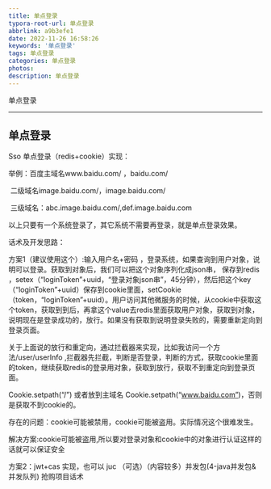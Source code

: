 ```yaml
---
title: 单点登录
typora-root-url: 单点登录
abbrlink: a9b3efe1
date: 2022-11-26 16:58:26
keywords: '单点登录'
tags: 单点登录
categories: 单点登录
photos:
description: 单点登录
---
```


单点登录

<!--more-->

------



## 单点登录

Sso 单点登录（redis+cookie）实现：

举例：百度主域名www.baidu.com/ ，baidu.com/  

​       二级域名image.baidu.com/，image.baidu.com/

​       三级域名：abc.image.baidu.com/,def.image.baidu.com

以上只要有一个系统登录了，其它系统不需要再登录，就是单点登录效果。

话术及开发思路：

  方案1（建议使用这个）:输入用户名+密码 ，登录系统，如果查询到用户对象，说明可以登录。获取到对象后，我们可以把这个对象序列化成json串， 保存到redis ，setex（“loginToken”+uuid，“登录对象json串”，45分钟），然后把这个key（“loginToken”+uuid）保存到cookie里面，setCookie（token，“loginToken”+uuid）。用户访问其他微服务的时候，从cookie中获取这个token，获取到到后，再拿这个value去redis里面获取用户对象，获取到对象，说明现在是登录成功的，放行。如果没有获取到说明登录失败的，需要重新定向到登录页面。

关于上面说的放行和重定向，通过拦截器来实现，比如我访问一个方法/user/userInfo ,拦截器先拦截，判断是否登录，判断的方式，获取cookie里面的token，继续获取redis的登录用对象，获取到放行，获取不到重定向到登录页面。

Cookie.setpath(“/”) 或者放到主域名 Cookie.setpath(“www.baidu.com”)，否则是获取不到cookie的。

存在的问题：cookie可能被禁用，cookie可能被盗用。实际情况这个很难发生。

解决方案:cookie可能被盗用,所以要对登录对象和cookie中的对象进行认证这样的话就可以保证安全

 方案2：jwt+cas 实现，也可以
 juc （可选）（内容较多）并发包(4-java并发包&并发队列) 抢购项目话术

